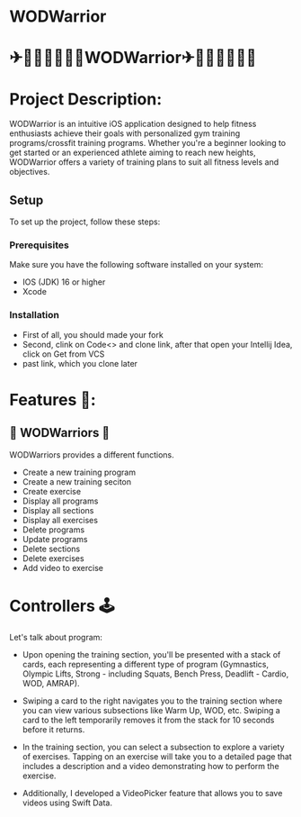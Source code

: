 # WODWarrior
# ✈🏃🏻‍♂️🏃🏻‍♂️WODWarrior✈🏃🏻‍♂️🏃🏻‍♂️

# Project Description:
WODWarrior is an intuitive iOS application designed to help fitness enthusiasts achieve their goals with personalized gym training programs/crossfit training programs. 
Whether you're a beginner looking to get started or an experienced athlete aiming to reach new heights, 
WODWarrior offers a variety of training plans to suit all fitness levels and objectives.

## Setup

To set up the project, follow these steps:

### Prerequisites

Make sure you have the following software installed on your system:

- IOS (JDK) 16 or higher
- Xcode

### Installation
- First of all, you should made your fork
- Second, clink on Code<> and clone link, after that open your Intellij Idea, click on Get from VCS
- past link, which you clone later

# Features 🤌:

## 🏢 WODWarriors  🏢
WODWarriors provides a different functions.
- Create a new training program
- Create a new training seciton
- Create exercise
- Display all programs
- Display all sections
- Display all exercises
- Delete programs
- Update programs
- Delete sections
- Delete exercises
- Add video to exercise

# Controllers 🕹
Let's talk about program:

- Upon opening the training section, you'll be presented with a stack of cards, each representing a different type of program (Gymnastics, Olympic Lifts, Strong - including Squats, Bench Press, Deadlift - Cardio, WOD, AMRAP).

- Swiping a card to the right navigates you to the training section where you can view various subsections like Warm Up, WOD, etc. Swiping a card to the left temporarily removes it from the stack for 10 seconds before it returns.

- In the training section, you can select a subsection to explore a variety of exercises. Tapping on an exercise will take you to a detailed page that includes a description and a video demonstrating how to perform the exercise.

- Additionally, I developed a VideoPicker feature that allows you to save videos using Swift Data.
